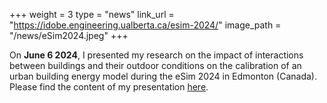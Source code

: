 +++
weight = 3
type = "news"
link_url = "https://idobe.engineering.ualberta.ca/esim-2024/"
image_path = "/news/eSim2024.jpeg"
+++

On **June 6 2024**, I presented my research on the impact of interactions between buildings and their outdoor conditions on the calibration of an urban building energy model during the eSim 2024 in Edmonton (Canada). Please find the content of my presentation [here](/news/151_MARTIN_MIGUEL.pdf).
